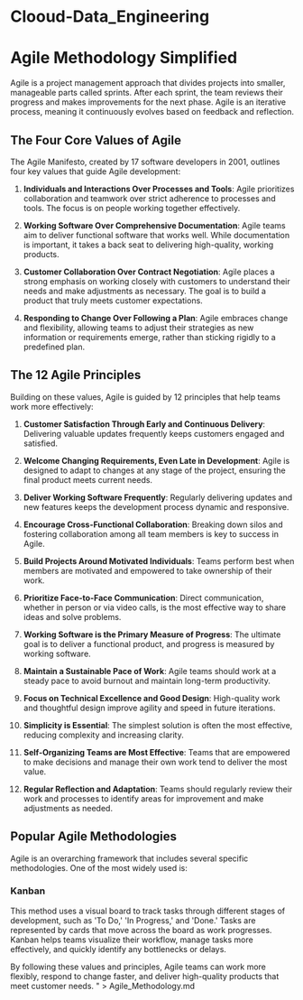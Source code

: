 # Clooud-Data_Engineering


# Agile Methodology Simplified

Agile is a project management approach that divides projects into smaller, manageable parts called sprints. After each sprint, the team reviews their progress and makes improvements for the next phase. Agile is an iterative process, meaning it continuously evolves based on feedback and reflection.

## The Four Core Values of Agile

The Agile Manifesto, created by 17 software developers in 2001, outlines four key values that guide Agile development:

1. **Individuals and Interactions Over Processes and Tools**: Agile prioritizes collaboration and teamwork over strict adherence to processes and tools. The focus is on people working together effectively.

2. **Working Software Over Comprehensive Documentation**: Agile teams aim to deliver functional software that works well. While documentation is important, it takes a back seat to delivering high-quality, working products.

3. **Customer Collaboration Over Contract Negotiation**: Agile places a strong emphasis on working closely with customers to understand their needs and make adjustments as necessary. The goal is to build a product that truly meets customer expectations.

4. **Responding to Change Over Following a Plan**: Agile embraces change and flexibility, allowing teams to adjust their strategies as new information or requirements emerge, rather than sticking rigidly to a predefined plan.

## The 12 Agile Principles

Building on these values, Agile is guided by 12 principles that help teams work more effectively:

1. **Customer Satisfaction Through Early and Continuous Delivery**: Delivering valuable updates frequently keeps customers engaged and satisfied.

2. **Welcome Changing Requirements, Even Late in Development**: Agile is designed to adapt to changes at any stage of the project, ensuring the final product meets current needs.

3. **Deliver Working Software Frequently**: Regularly delivering updates and new features keeps the development process dynamic and responsive.

4. **Encourage Cross-Functional Collaboration**: Breaking down silos and fostering collaboration among all team members is key to success in Agile.

5. **Build Projects Around Motivated Individuals**: Teams perform best when members are motivated and empowered to take ownership of their work.

6. **Prioritize Face-to-Face Communication**: Direct communication, whether in person or via video calls, is the most effective way to share ideas and solve problems.

7. **Working Software is the Primary Measure of Progress**: The ultimate goal is to deliver a functional product, and progress is measured by working software.

8. **Maintain a Sustainable Pace of Work**: Agile teams should work at a steady pace to avoid burnout and maintain long-term productivity.

9. **Focus on Technical Excellence and Good Design**: High-quality work and thoughtful design improve agility and speed in future iterations.

10. **Simplicity is Essential**: The simplest solution is often the most effective, reducing complexity and increasing clarity.

11. **Self-Organizing Teams are Most Effective**: Teams that are empowered to make decisions and manage their own work tend to deliver the most value.

12. **Regular Reflection and Adaptation**: Teams should regularly review their work and processes to identify areas for improvement and make adjustments as needed.

## Popular Agile Methodologies

Agile is an overarching framework that includes several specific methodologies. One of the most widely used is:

### Kanban

This method uses a visual board to track tasks through different stages of development, such as 'To Do,' 'In Progress,' and 'Done.' Tasks are represented by cards that move across the board as work progresses. Kanban helps teams visualize their workflow, manage tasks more effectively, and quickly identify any bottlenecks or delays.

By following these values and principles, Agile teams can work more flexibly, respond to change faster, and deliver high-quality products that meet customer needs.
" > Agile_Methodology.md
